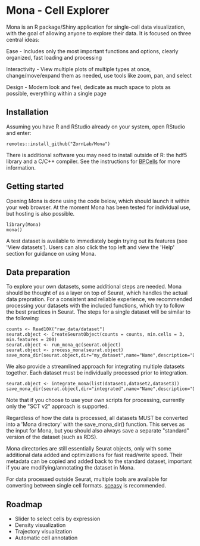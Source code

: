 # Mona - Cell Explorer

Mona is an R package/Shiny application for single-cell data visualization, with the goal of allowing anyone to explore their data. It is focused on three central ideas:


Ease - Includes only the most important functions and options, clearly organized, fast loading and processing 

Interactivity - View multiple plots of multiple types at once, change/move/expand them as needed, use tools like zoom, pan, and select

Design - Modern look and feel, dedicate as much space to plots as possible, everything within a single page


## Installation

Assuming you have R and RStudio already on your system, open RStudio and enter:

```
remotes::install_github("ZornLab/Mona")
```
There is additional software you may need to install outside of R: the hdf5 library and a C/C++ compiler. See the instructions for [BPCells](https://github.com/bnprks/BPCells) for more information.

## Getting started

Opening Mona is done using the code below, which should launch it within your web browser. At the moment Mona has been tested for individual use, but hosting is also possible.

```
library(Mona)
mona()
```

A test dataset is available to immediately begin trying out its features (see 'View datasets'). Users can also click the top left and view the 'Help' section for guidance on using Mona.

## Data preparation

To explore your own datasets, some additional steps are needed. Mona should be thought of as a layer on top of Seurat, which handles the actual data prepration. For a consistent and reliable experience, we recommended processing your datasets with the included functions, which try to follow the best practices in Seurat. The steps for a single dataset will be similar to the following: 

```
counts <- Read10X("raw_data/dataset")
seurat.object <- CreateSeuratObject(counts = counts, min.cells = 3, min.features = 200)
seurat.object <- run_mona_qc(seurat.object)
seurat.object <- process_mona(seurat.object)
save_mona_dir(seurat.object,dir="my_dataset",name="Name",description="Description",species="human")
```

We also provide a streamlined approach for integrating multiple datasets together. Each dataset must be individually processed prior to integration. 

```
seurat.object <- integrate_mona(list(dataset1,dataset2,dataset3))
save_mona_dir(seurat.object,dir="integrated",name="Name",description="Description",species="human")
```

Note that if you choose to use your own scripts for processing, currently only the "SCT v2" approach is supported.

Regardless of how the data is processed, all datasets MUST be converted into a 'Mona directory' with the save_mona_dir() function. This serves as the input for Mona, but you should also always save a separate "standard" version of the dataset (such as RDS).

Mona directories are still essentially Seurat objects, only with some additional data added and optimizations for fast read/write speed. Their metadata can be copied and added back to the standard dataset, important if you are modifying/annotating the dataset in Mona. 

For data processed outside Seurat, multiple tools are available for converting between single cell formats. [sceasy](https://github.com/cellgeni/sceasy) is recommended.

## Roadmap

- Slider to select cells by expression
- Density visualization
- Trajectory visualization 
- Automatic cell annotation

